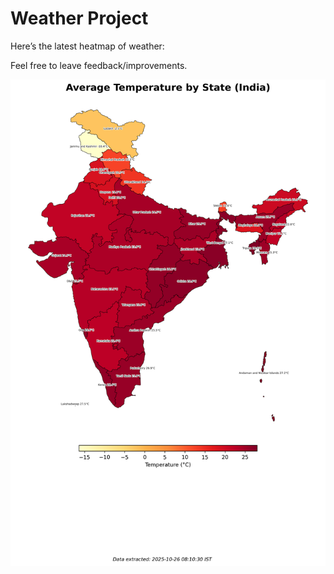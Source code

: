 # Weather Project

Here’s the latest heatmap of weather:

Feel free to leave feedback/improvements.

![India Heatmap](docs/assets/india_heatmap.png?v=FD8A21)
